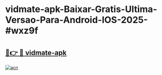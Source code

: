 # vidmate-apk-Baixar-Gratis-Ultima-Versao-Para-Android-IOS-2025-#wxz9f

# <h2><a href="https://ainizakaria.my?title=vidmate-apk&ref=24M">🔗👉 🔴 vidmate-apk</a></h2>

[![acn](https://github.com/user-attachments/assets/0f9c940e-d8b0-45ae-aac7-cd30a18b3e1c)](https://ainizakaria.my?title=vidmate-apk&ref=24M)

